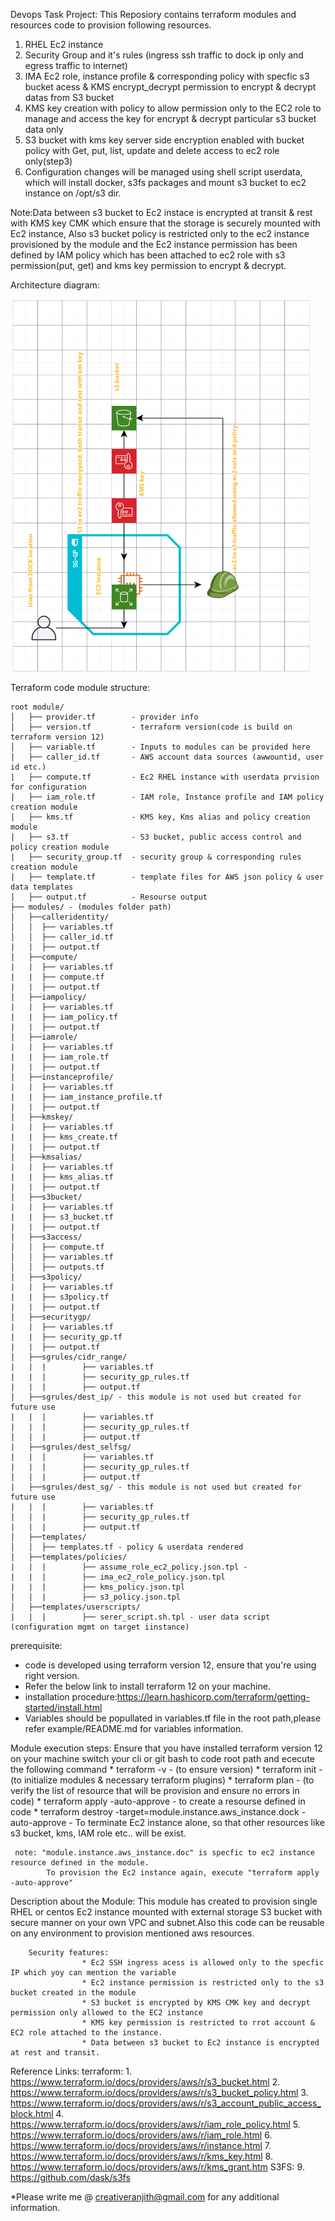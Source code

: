 Devops Task Project: 
This Reposiory contains terraform modules and resources code to provision following resources.
1. RHEL Ec2 instance 
2. Security Group and it's rules (ingress ssh traffic to dock ip only and egress traffic  to internet)
3. IMA Ec2 role, instance profile & corresponding policy with specfic s3 bucket acess & KMS encrypt_decrypt permission to encrypt & decrypt datas from S3 bucket 
4. KMS key creation with policy to allow permission only to the EC2 role to manage and access the key for encrypt & decrypt particular s3 bucket data only
5. S3 bucket with kms key server side encryption enabled with bucket policy with Get, put, list, update and delete access to ec2 role only(step3)
6. Configuration changes will be managed using shell script userdata, which will install docker, s3fs packages and mount s3 bucket to ec2 instance on /opt/s3 dir.

 Note:Data between s3 bucket to Ec2 instace is encrypted at transit & rest with KMS key CMK which ensure that the storage is securely mounted with Ec2 instance, Also s3 bucket policy is restricted only to the ec2 instance provisioned by the module and the Ec2 instance permission has been defined by IAM policy which has been attached to ec2 role with s3 permission(put, get) and kms key permission to encrypt & decrypt. 
 
 Architecture diagram:
 
![Image of Architecture](https://github.com/RanjithMahadevan/devopstask/blob/develop/architecture%20diagram.PNG)

Terraform code module structure:
```
root module/
│   ├── provider.tf        - provider info
│   ├── version.tf         - terraform version(code is build on terraform version 12)
│   ├── variable.tf        - Inputs to modules can be provided here 
|   ├── caller_id.tf       - AWS account data sources (awwountid, user id etc.)
|   ├── compute.tf         - Ec2 RHEL instance with userdata prvision for configuration
|   ├── iam_role.tf        - IAM role, Instance profile and IAM policy creation module
|   ├── kms.tf             - KMS key, Kms alias and policy creation module
|   ├── s3.tf              - S3 bucket, public access control and policy creation module
|   ├── security_group.tf  - security group & corresponding rules creation module
|   ├── template.tf        - template files for AWS json policy & user data templates
|   ├── output.tf          - Resourse output 
├── modules/ - (modules folder path)
│   ├──calleridentity/
│   │  ├── variables.tf
│   │  ├── caller_id.tf
|   |  ├── output.tf
|   ├──compute/
|   |  ├── variables.tf
|   |  ├── compute.tf
|   |  ├── output.tf
|   ├──iampolicy/
|   |  ├── variables.tf
|   |  ├── iam_policy.tf
|   |  ├── output.tf
|   ├──iamrole/
|   |  ├── variables.tf
|   |  ├── iam_role.tf
|   |  ├── output.tf
|   ├──instanceprofile/
|   |  ├── variables.tf
|   |  ├── iam_instance_profile.tf
|   |  ├── output.tf
|   ├──kmskey/
|   |  ├── variables.tf
|   |  ├── kms_create.tf
|   |  ├── output.tf
|   ├──kmsalias/
|   |  ├── variables.tf
|   |  ├── kms_alias.tf
|   |  ├── output.tf
|   ├──s3bucket/
|   |  ├── variables.tf
|   |  ├── s3_bucket.tf
|   |  ├── output.tf
|   ├──s3access/
│   │  ├── compute.tf
│   │  ├── variables.tf
│   │  ├── outputs.tf
|   ├──s3policy/
|   |  ├── variables.tf
|   |  ├── s3policy.tf
|   |  ├── output.tf
|   ├──securitygp/
|   |  ├── variables.tf
|   |  ├── security_gp.tf
|   |  ├── output.tf
|   ├──sgrules/cidr_range/ 
|   |  |        ├── variables.tf
|   |  |        ├── security_gp_rules.tf
|   |  |        ├── output.tf
|   ├──sgrules/dest_ip/ - this module is not used but created for future use 
|   |  |        ├── variables.tf
|   |  |        ├── security_gp_rules.tf
|   |  |        ├── output.tf
|   ├──sgrules/dest_selfsg/
|   |  |        ├── variables.tf
|   |  |        ├── security_gp_rules.tf
|   |  |        ├── output.tf
|   ├──sgrules/dest_sg/ - this module is not used but created for future use 
|   |  |        ├── variables.tf
|   |  |        ├── security_gp_rules.tf
|   |  |        ├── output.tf
│   ├──templates/
│   │  ├── templates.tf - policy & userdata rendered
|   ├──templates/policies/
|   |  |        ├── assume_role_ec2_policy.json.tpl - 
|   |  |        ├── ima_ec2_role_policy.json.tpl
|   |  |        ├── kms_policy.json.tpl
|   |  |        ├── s3_policy.json.tpl
│   ├──templates/userscripts/ 
|   |  |        ├── serer_script.sh.tpl - user data script (configuration mgmt on target iinstance)
```

prerequisite:
 * code is developed using terraform version 12, ensure that you're using right version.
 * Refer the below link to install terraform 12 on your machine.
 * installation procedure:https://learn.hashicorp.com/terraform/getting-started/install.html 
 * Variables should be popullated in variables.tf file in the root path,please refer example/README.md for variables information.

 Module execution steps:
            Ensure that you have installed terraform version 12 on your machine
            switch your cli or git bash to code root path and ececute the following command
                    * terraform -v    - (to ensure version)
                    * terraform init  - (to initialize modules & necessary terraform plugins)
                    * terraform plan  - (to verify the list of resource that will be provision and ensure no errors in code)
                    * terraform apply -auto-approve - to create a resourse defined in code
                    * terraform destroy -target=module.instance.aws_instance.dock -auto-approve - To terminate Ec2 instance alone, so that other resources like s3 bucket, kms, IAM role etc.. will be exist.

     note: "module.instance.aws_instance.doc" is specfic to ec2 instance resource defined in the module.
            To provision the Ec2 instance again, execute "terraform apply -auto-approve"       


Description about the Module:
        This module has created to provision single RHEL or centos Ec2 instance mounted with external storage S3 bucket with secure manner on your own VPC and subnet.Also this code can be reusable on any environment to provision mentioned aws resources.

        Security features:
                    * Ec2 SSH ingress acess is allowed only to the specfic IP which yoy can mention the variable 
                    * Ec2 instance permission is restricted only to the s3 bucket created in the module
                    * S3 bucket is encrypted by KMS CMK key and decrypt permission only allowed to the EC2 instance 
                    * KMS key permission is restricted to rrot account & EC2 role attached to the instance.
                    * Data between s3 bucket to Ec2 instance is encrypted at rest and transit.

Reference Links:
        terraform:
                    1.  https://www.terraform.io/docs/providers/aws/r/s3_bucket.html
                    2. https://www.terraform.io/docs/providers/aws/r/s3_bucket_policy.html
                    3. https://www.terraform.io/docs/providers/aws/r/s3_account_public_access_block.html
                    4. https://www.terraform.io/docs/providers/aws/r/iam_role_policy.html
                    5. https://www.terraform.io/docs/providers/aws/r/iam_role.html
                    6. https://www.terraform.io/docs/providers/aws/r/instance.html
                    7. https://www.terraform.io/docs/providers/aws/r/kms_key.html
                    8. https://www.terraform.io/docs/providers/aws/r/kms_grant.htm
       S3FS:
                    9. https://github.com/dask/s3fs
                    
       
 *Please write me @ creativeranjith@gmail.com for any additional information.
       
        
